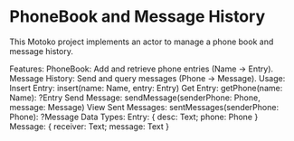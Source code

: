# PhoneBook and Message History

This Motoko project implements an actor to manage a phone book and message history.

Features:
PhoneBook: Add and retrieve phone entries (Name -> Entry).
Message History: Send and query messages (Phone -> Message).
Usage:
Insert Entry: insert(name: Name, entry: Entry)
Get Entry: getPhone(name: Name): ?Entry
Send Message: sendMessage(senderPhone: Phone, message: Message)
View Sent Messages: sentMessages(senderPhone: Phone): ?Message
Data Types:
Entry: { desc: Text; phone: Phone }
Message: { receiver: Text; message: Text }
